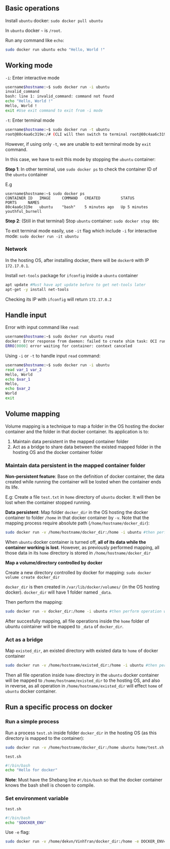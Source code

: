 ## Basic operations

Install ``ubuntu`` docker: ``sudo docker pull ubuntu``

In ``ubuntu`` docker ``~`` is ``/root``.

Run any command like ``echo``: 

```sh
sudo docker run ubuntu echo "Hello, World !"
```

## Working mode

``-i``: Enter interactive mode

```sh
username$hostname:~$ sudo docker run -i ubuntu
invalid_command
bash: line 1: invalid_command: command not found
echo "Hello, World !"
Hello, World !
exit #Use exit command to exit from -i mode
```

``-t``: Enter terminal mode

```sh
username$hostname:~$ sudo docker run -t ubuntu
root@80c4aa6c319e:/# (CLI will then switch to terminal root@80c4aa6c319e)
```

However, if using only ``-t``, we are unable to exit terminal mode by ``exit`` command.

In this case, we have to exit this mode by stopping the ``ubuntu`` container:

**Step 1**: In other terminal, use ``sudo docker ps`` to check the container ID of the ``ubuntu`` container

E.g

```
username$hostname:~$ sudo docker ps
CONTAINER ID   IMAGE     COMMAND   CREATED         STATUS         PORTS     NAMES
80c4aa6c319e   ubuntu    "bash"    5 minutes ago   Up 5 minutes             youthful_burnell
```

**Step 2**: (Still in that terminal) Stop ``ubuntu`` container: ``sudo docker stop 80c``

To exit terminal mode easily, use ``-it`` flag which include ``-i`` for interactive mode: ``sudo docker run -it ubuntu``

### Network

In the hosting OS, after installing docker, there will be ``docker0`` with IP ``172.17.0.1``.

Install ``net-tools`` package for ``ifconfig`` inside a ``ubuntu`` container

```sh
apt update #Must have apt update before to get net-tools later
apt-get -y install net-tools
```

Checking its IP with ``ifconfig`` will return ``172.17.0.2``

## Handle input

Error with input command like ``read``:

```sh
username$hostname:~$ sudo docker run ubuntu read
docker: Error response from daemon: failed to create shim task: OCI runtime create failed: runc create failed: unable to start container process: exec: "read": executable file not found in $PATH: unknown.
ERRO[0000] error waiting for container: context canceled
```

Using ``-i`` or ``-t`` to handle input ``read`` command:

```sh
username$hostname:~$ sudo docker run -i ubuntu
read var_1 var_2
Hello, World
echo $var_1
Hello,
echo $var_2
World
exit
```

## Volume mapping

Volume mapping is a technique to map a folder in the OS hosting the docker container and the folder in that docker container. Its application is to:

1. Maintain data persistent in the mapped container folder
2. Act as a bridge to share data between the existed mapped folder in the hosting OS and the docker container folder

### Maintain data persistent in the mapped container folder

**Non-persistent feature**: Base on the definition of docker container, the data created while running the container will be losted when the container ends its life.

E.g: Create a file ``test.txt`` in ``home`` directory of ``ubuntu`` docker. It will then be lost when the container stopped running.

**Data persistent**: Map folder ``docker_dir`` in the OS hosting the docker container to folder ``/home`` in that docker container by ``-v``. Note that the mapping process require absolute path (``/home/hostname/docker_dir``):

```sh
sudo docker run -v /home/hostname/docker_dir:/home -i ubuntu #then perform operation with interactive mode
```

When ``ubuntu`` docker container is turned off, **all of its data while the container working is lost**. However, as previously performed mapping, all those data in its ``home`` directory is stored in ``/home/hostname/docker_dir``

**Map a volume/directory controlled by docker**

Create a new directory controlled by docker for mapping: ``sudo docker volume create docker_dir``

``docker_dir`` is then created in ``/var/lib/docker/volumes/`` (in the OS hosting docker). ``docker_dir`` will have 1 folder named ``_data``.

Then perform the mapping:

```sh
sudo docker run -v docker_dir:/home -i ubuntu #then perform operation with interactive mode
```

After succesfully mapping, all file operations inside the ``home`` folder of ubuntu cointainer will be mapped to ``_data`` of ``docker_dir``.

### Act as a bridge

Map ``existed_dir``, an existed directory with existed data to ``home`` of docker container

```sh
sudo docker run -v /home/hostname/existed_dir:/home -i ubuntu #then perform operation with interactive mode
```

Then all file operation inside ``home`` directory in the ``ubuntu`` docker container will be mapped to ``/home/hostname/existed_dir`` to the hosting OS, and also in reverse, as all operation in ``/home/hostname/existed_dir`` will effect ``home`` of ``ubuntu`` docker container.

## Run a specific process on docker

### Run a simple process

Run a process ``test.sh`` inside folder ``docker_dir`` in the hosting OS (as this directory is mapped to the container):

```sh
sudo docker run -v /home/hostname/docker_dir:/home ubuntu home/test.sh
```

``test.sh``

```sh
#!/bin/bash
echo "Hello for docker"
```

**Note**: Must have the Shebang line ``#!/bin/bash`` so that the docker container knows the bash shell is chosen to compile.

### Set environment variable

``test.sh``

```sh
#!/bin/bash
echo "$DOCKER_ENV"
```

Use ``-e`` flag:

```sh
sudo docker run -v /home/dekvn/VinhTran/docker_dir:/home -e DOCKER_ENV="Docker environment" ubuntu home/test.sh
```
